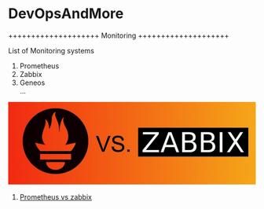 # DevOpsAndMore

++++++++++++++++++++ Monitoring ++++++++++++++++++++ 

List of Monitoring systems
1. Prometheus
2. Zabbix
3. Geneos  
... 

![Prometheus-vs-Zabbix](Prom-vs-Zabbix.jpg)
1. [Prometheus vs zabbix](https://www.metricfire.com/blog/prometheus-vs-zabbix)
